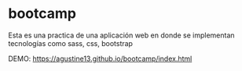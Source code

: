# bootcamp
Esta es una practica de una aplicación web en donde se implementan tecnologías como sass, css, bootstrap 

DEMO: https://agustine13.github.io/bootcamp/index.html
